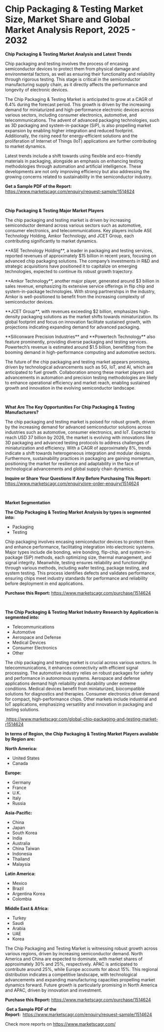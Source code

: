 <p><h1>Chip Packaging & Testing Market Size, Market Share and Global Market Analysis Report, 2025 - 2032</h1></p><p><strong>Chip Packaging & Testing Market Analysis and Latest Trends</strong></p>
<p><p>Chip packaging and testing involves the process of encasing semiconductor devices to protect them from physical damage and environmental factors, as well as ensuring their functionality and reliability through rigorous testing. This stage is critical in the semiconductor manufacturing supply chain, as it directly affects the performance and longevity of electronic devices.</p><p>The Chip Packaging & Testing Market is anticipated to grow at a CAGR of 6.4% during the forecast period. This growth is driven by the increasing demand for miniaturized and high-performance electronic devices across various sectors, including consumer electronics, automotive, and telecommunications. The advent of advanced packaging technologies, such as 3D packaging and system-in-package (SiP), is also propelling market expansion by enabling higher integration and reduced footprint. Additionally, the rising need for energy-efficient solutions and the proliferation of Internet of Things (IoT) applications are further contributing to market dynamics. </p><p>Latest trends include a shift towards using flexible and eco-friendly materials in packaging, alongside an emphasis on enhancing testing methodologies through automation and artificial intelligence. These developments are not only improving efficiency but also addressing the growing concerns related to sustainability in the semiconductor industry.</p></p>
<p><strong>Get a Sample PDF of the Report:&nbsp;</strong> <a href="https://www.marketscagr.com/enquiry/request-sample/1514624?utm_campaign=2517&utm_medium=2&utm_source=Github&utm_content=ia&utm_term=29032025&utm_id=chip-packaging-testing">https://www.marketscagr.com/enquiry/request-sample/1514624</a></p>
<p>&nbsp;</p>
<p><strong>Chip Packaging & Testing Major Market Players</strong></p>
<p><p>The chip packaging and testing market is driven by increasing semiconductor demand across various sectors such as automotive, consumer electronics, and telecommunications. Key players include ASE Technology Holding, Amkor Technology, and JCET Group, each contributing significantly to market dynamics.</p><p>**ASE Technology Holding**, a leader in packaging and testing services, reported revenues of approximately $15 billion in recent years, focusing on advanced chip packaging solutions. The company’s investments in R&D and strategic acquisitions have positioned it to capitalize on emerging technologies, expected to continue its robust growth trajectory.</p><p>**Amkor Technology**, another major player, generated around $3 billion in sales revenue, emphasizing its extensive service offerings in flip chip and system-in-package technologies. With strong partnerships in the industry, Amkor is well-positioned to benefit from the increasing complexity of semiconductor devices.</p><p>**JCET Group**, with revenues exceeding $2 billion, emphasizes high-density packaging solutions as the market shifts towards miniaturization. Its global footprint and focus on innovation facilitate sustained growth, with projections indicating expanding demand for advanced packaging.</p><p>**Siliconware Precision Industries** and **Powertech Technology** also feature prominently, providing diverse packaging and testing services. Powertech’s revenue is estimated around $1.5 billion, benefitting from the booming demand in high-performance computing and automotive sectors.</p><p>The future of the chip packaging and testing market appears promising, driven by technological advancements such as 5G, IoT, and AI, which are anticipated to fuel growth. Collaboration among these market players and advancements in automation and precision testing methodologies are likely to enhance operational efficiency and market reach, enabling sustained growth and innovation in the evolving semiconductor landscape.</p></p>
<p>&nbsp;</p>
<p><strong>What Are The Key Opportunities For Chip Packaging & Testing Manufacturers?</strong></p>
<p><p>The chip packaging and testing market is poised for robust growth, driven by the increasing demand for advanced semiconductor solutions across industries such as automotive, consumer electronics, and IoT. Expected to reach USD 37 billion by 2026, the market is evolving with innovations like 3D packaging and advanced testing protocols to address challenges of miniaturization and efficiency. With a CAGR of approximately 8%, trends indicate a shift towards heterogeneous integration and modular designs. Furthermore, sustainability practices in packaging are gaining momentum, positioning the market for resilience and adaptability in the face of technological advancements and global supply chain dynamics.</p></p>
<p><strong>Inquire or Share Your Questions If Any Before Purchasing This Report:</strong> <a href="https://www.marketscagr.com/enquiry/pre-order-enquiry/1514624?utm_campaign=2517&utm_medium=2&utm_source=Github&utm_content=ia&utm_term=29032025&utm_id=chip-packaging-testing">https://www.marketscagr.com/enquiry/pre-order-enquiry/1514624</a></p>
<p>&nbsp;</p>
<p><strong>Market Segmentation</strong></p>
<p><strong>The Chip Packaging & Testing Market Analysis by types is segmented into:</strong></p>
<p><ul><li>Packaging</li><li>Testing</li></ul></p>
<p><p>Chip packaging involves encasing semiconductor devices to protect them and enhance performance, facilitating integration into electronic systems. Major types include die bonding, wire bonding, flip-chip, and system-in-package (SiP) methods, each optimizing size, thermal management, and signal integrity. Meanwhile, testing ensures reliability and functionality through various methods, including wafer testing, package testing, and system testing. This process identifies defects and validates performance, ensuring chips meet industry standards for performance and reliability before deployment in end applications.</p></p>
<p><strong>Purchase this Report:&nbsp;</strong><a href="https://www.marketscagr.com/purchase/1514624?utm_campaign=2517&utm_medium=2&utm_source=Github&utm_content=ia&utm_term=29032025&utm_id=chip-packaging-testing">https://www.marketscagr.com/purchase/1514624</a></p>
<p>&nbsp;</p>
<p><strong>The Chip Packaging & Testing Market Industry Research by Application is segmented into:</strong></p>
<p><ul><li>Telecommunications</li><li>Automotive</li><li>Aerospace and Defense</li><li>Medical Devices</li><li>Consumer Electronics</li><li>Other</li></ul></p>
<p><p>The chip packaging and testing market is crucial across various sectors. In telecommunications, it enhances connectivity with efficient signal processing. The automotive industry relies on robust packages for safety and performance in autonomous systems. Aerospace and defense applications demand high reliability and durability under extreme conditions. Medical devices benefit from miniaturized, biocompatible solutions for diagnostics and therapies. Consumer electronics drive demand for compact, high-performance chips. Other markets include industrial and IoT applications, emphasizing versatility and innovation in packaging and testing solutions.</p></p>
<p><a href="https://www.marketscagr.com/global-chip-packaging-and-testing-market-r1514624?utm_campaign=2517&utm_medium=2&utm_source=Github&utm_content=ia&utm_term=29032025&utm_id=chip-packaging-testing">&nbsp;https://www.marketscagr.com/global-chip-packaging-and-testing-market-r1514624</a></p>
<p><strong>In terms of Region, the Chip Packaging & Testing Market Players available by Region are:</strong></p>
<p>
    <p> <strong> North America: </strong>
        <ul>
            <li>United States</li>
            <li>Canada</li>
        </ul>
        </p> 
    <p> <strong> Europe: </strong>
        <ul>
            <li>Germany</li>
            <li>France</li>
            <li>U.K.</li>
            <li>Italy</li>
            <li>Russia</li>
        </ul>
        </p> 
    <p> <strong> Asia-Pacific: </strong>
        <ul>
            <li>China</li>
            <li>Japan</li>
            <li>South Korea</li>
            <li>India</li>
            <li>Australia</li>
            <li>China Taiwan</li>
            <li>Indonesia</li>
            <li>Thailand</li>
            <li>Malaysia</li>
        </ul>
        </p> 
    <p> <strong> Latin America: </strong>
        <ul>
            <li>Mexico</li>
            <li>Brazil</li>
            <li>Argentina Korea</li>
            <li>Colombia</li>
        </ul>
        </p> 
    <p> <strong> Middle East & Africa: </strong>
        <ul>
            <li>Turkey</li>
            <li>Saudi</li>
            <li>Arabia</li>
            <li>UAE</li>
            <li>Korea</li>
        </ul>
    </p>
    </p>
<p><p>The Chip Packaging and Testing Market is witnessing robust growth across various regions, driven by increasing semiconductor demand. North America and China are expected to dominate, with market shares of approximately 30% and 25%, respectively. APAC is anticipated to contribute around 25%, while Europe accounts for about 15%. This regional distribution indicates a competitive landscape, with technological advancements and expanding manufacturing capacities propelling market dynamics forward. Future growth is particularly promising in North America and APAC, driven by innovation and investment.</p></p>
<p><strong>Purchase this Report: </strong><a href="https://www.marketscagr.com/purchase/1514624?utm_campaign=2517&utm_medium=2&utm_source=Github&utm_content=ia&utm_term=29032025&utm_id=chip-packaging-testing">https://www.marketscagr.com/purchase/1514624</a></p>
<p>&nbsp;<strong>Get a Sample PDF of the Report:&nbsp;&nbsp;</strong><a href="https://www.marketscagr.com/enquiry/request-sample/1514624?utm_campaign=2517&utm_medium=2&utm_source=Github&utm_content=ia&utm_term=29032025&utm_id=chip-packaging-testing">https://www.marketscagr.com/enquiry/request-sample/1514624</a></p>
<p><strong></strong></p>
<p>Check more reports on <a href="https://www.marketscagr.com/?utm_campaign=2517&utm_medium=2&utm_source=Github&utm_content=ia&utm_term=29032025&utm_id=chip-packaging-testing">https://www.marketscagr.com/</a></p>